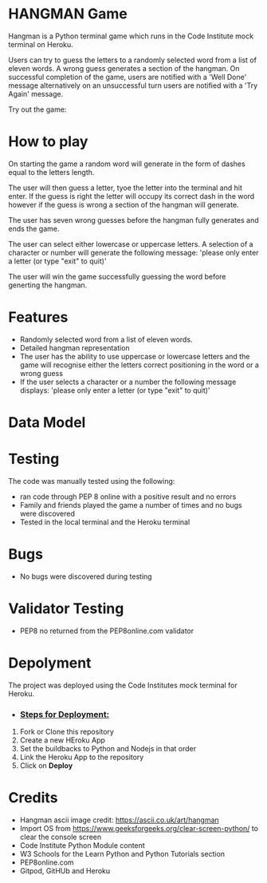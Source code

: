 # HANGMAN Game
Hangman is a Python terminal game which runs in the Code Institute mock terminal on Heroku.

Users can try to guess the letters to a randomly selected word from a list of eleven words. A wrong guess generates a section of the hangman. On successful completion of the game, users are notified with a 'Well Done' message alternatively on an unsuccessful turn users are notified with a 'Try Again' message.

Try out the game: 



# How to play

On starting the game a random word will generate in the form of dashes equal to the letters length.

The user will then guess a letter, tyoe the letter into the terminal and hit enter. If the guess is right the letter will occupy its correct dash in the word however if the guess is wrong a section of the hangman will generate.

The user has seven wrong guesses before the hangman fully generates and ends the game.

The user can select either lowercase or uppercase letters. A selection of a character or number will generate the following message: 'please only enter a letter (or type "exit" to quit)'

The user will win the game successfully guessing the word before generting the hangman.



# Features
* Randomly selected word from a list of eleven words.
* Detailed hangman representation
* The user has the ability to use uppercase or lowercase letters and the game will recognise either the letters correct positioning in the word or a wrong guess 
* If the user selects a character or a number the following message displays: 'please only enter a letter (or type "exit" to quit)'


# Data Model


# Testing
The code was manually tested using the following:
* ran code through PEP 8 online with a positive result and no errors
* Family and friends played the game a number of times and no bugs were discovered
* Tested in the local terminal and the Heroku terminal

# Bugs
* No bugs were discovered during testing

# Validator Testing
* PEP8 no returned from the PEP8online.com validator

# Depolyment
The project was deployed using the Code Institutes mock terminal for Heroku.

- ### <u>Steps for Deployment:</u>
1. Fork or Clone this repository
2. Create a new HEroku App
3. Set the buildbacks to Python and Nodejs in that order
4. Link the Heroku App to the repository
5. Click on **Deploy**

# Credits
* Hangman ascii image credit: https://ascii.co.uk/art/hangman
* Import OS from https://www.geeksforgeeks.org/clear-screen-python/ to clear the console screen
* Code Institute Python Module content
* W3 Schools for the Learn Python and Python Tutorials section
* PEP8online.com
* Gitpod, GitHUb and Heroku